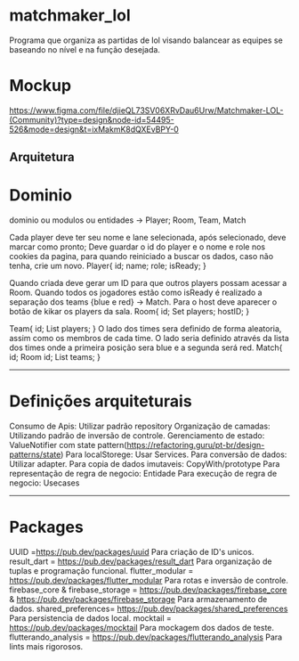 # matchmaker_lol

Programa que organiza as partidas de lol visando balancear  as equipes se baseando no nível e na função desejada.

# Mockup

https://www.figma.com/file/djieQL73SV06XRvDau6Urw/Matchmaker-LOL-(Community)?type=design&node-id=54495-526&mode=design&t=ixMakmK8dQXEvBPY-0

## Arquitetura
# Dominio
dominio ou modulos ou entidades -> Player; Room, Team, Match

Cada player deve ter seu nome  e lane selecionada, após selecionado, deve marcar como pronto;
Deve guardar o id do player e o nome e role nos cookies da pagina, para quando reiniciado a buscar os dados, caso não tenha, crie um novo.
Player{
	id;
	name;
	role;
	isReady;
}

Quando criada deve gerar um ID para que outros players possam acessar a  Room.
Quando todos os jogadores estão como isReady é realizado a separação dos teams {blue e red} -> Match.
Para o host deve aparecer o botão de kikar os players da sala.
Room{
	id;
	Set<Player> players;
	hostID;
}

Team{
	id;
	List<Player> players;
}
O lado dos times sera definido de forma aleatoria, assim como os membros de cada time.
O lado seria definido através da lista dos times onde  a primeira posição sera blue e a segunda será red.
Match{
	id;
	Room id;
	List<Team> teams;
}

----------------------------------------------------------------------------------------------------------------
# Definições arquiteturais
Consumo de Apis: Utilizar padrão repository 
Organização de camadas: Utilizando padrão de inversão de controle.
Gerenciamento de estado:  ValueNotifier com state pattern(https://refactoring.guru/pt-br/design-patterns/state) 
Para localStorege: Usar Services.
Para conversão de dados: Utilizar adapter.
Para copia de dados imutaveis: CopyWith/prototype
Para representação de regra de negocio: Entidade
Para execução de regra de negocio: Usecases

----------------------------------------------------------------------------------------------------------------
# Packages
UUID =https://pub.dev/packages/uuid Para criação de ID's unicos.
result_dart = https://pub.dev/packages/result_dart  Para organização de tuplas e programação funcional.
flutter_modular = https://pub.dev/packages/flutter_modular  Para rotas e inversão de controle.
firebase_core & firebase_storage = https://pub.dev/packages/firebase_core & https://pub.dev/packages/firebase_storage Para armazenamento de dados.
shared_preferences=  https://pub.dev/packages/shared_preferences  Para persistencia de dados local.
mocktail = https://pub.dev/packages/mocktail Para mockagem dos dados de teste.
flutterando_analysis = https://pub.dev/packages/flutterando_analysis Para lints mais rigorosos.
